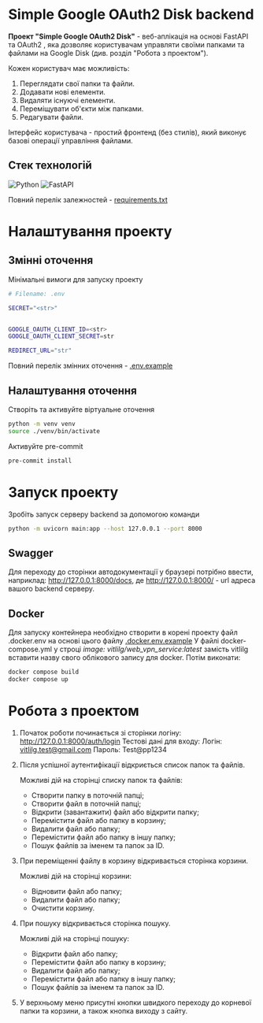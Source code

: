 # Simple Google OAuth2 Disk backend
**Проект "Simple Google OAuth2 Disk"** - веб-аплікація на основі FastAPI та OAuth2 , яка дозволяє користувачам управляти своїми папками та файлами на Google Disk (див. розділ "Робота з проектом").

Кожен користувач має можливість:
1.	Переглядати свої папки та файли.
2.	Додавати нові елементи.
3.	Видаляти існуючі елементи.
4.	Переміщувати об'єкти між папками.
5.	Редагувати файли.

Інтерфейс користувача - простий фронтенд (без стилів), який виконує базові операції управління файлами.

## Стек технологій
![Python](https://img.shields.io/badge/Python-3.10.5-blue)
![FastAPI](https://img.shields.io/badge/FastAPI-0.109.2-28a745)

Повний перелік залежностей - [requirements.txt](./requirements.txt)

# Налаштування проекту
## Змінні оточення
Мінімальні вимоги для запуску проекту
```bash
# Filename: .env

SECRET="<str>"


GOOGLE_OAUTH_CLIENT_ID=<str>
GOOGLE_OAUTH_CLIENT_SECRET=str

REDIRECT_URL="str"
```

Повний перелік змінних оточення - [.env.example](./.env.example)

## Налаштування оточення
Створіть та активуйте віртуальне оточення
```bash
python -m venv venv
source ./venv/bin/activate
```

Активуйте pre-commit
```bash
pre-commit install
```

# Запуск проекту
Зробіть запуск серверу backend за допомогою команди
```bash
python -m uvicorn main:app --host 127.0.0.1 --port 8000
```

## Swagger
Для переходу до сторінки автодокументації у браузері потрібно ввести, наприклад:
http://127.0.0.1:8000/docs,
де http://127.0.0.1:8000/ - url адреса вашого backend серверу.

## Docker
Для запуску контейнера необхідно створити в корені проекту файл .docker.env на основі цього файлу [.docker.env.example](./.docker.env.example)
У файлі docker-compose.yml у строці *image: vitlilg/web_vpn_service:latest* замість vitlilg вставити назву свого облікового запису для docker.
Потім виконати:
```bash
docker compose build
docker compose up
```

# Робота з проектом
1. Початок роботи починається зі сторінки логіну:
http://127.0.0.1:8000/auth/login
Тестові дані для входу:
Логін: vitlilg.test@gmail.com
Пароль: Test@pp1234

2. Після успішної аутентифікації відкриється список папок та файлів.

    Можливі дій на сторінці списку папок та файлів:
   - Створити папку в поточній папці;
   - Створити файл в поточній папці;
   - Відкрити (завантажити) файл або відкрити папку;
   - Перемістити файл або папку в корзину;
   - Видалити файл або папку;
   - Перемістити файл або папку в іншу папку;
   - Пошук файлів за іменем та папок за ID.
3. При переміщенні файлу в корзину відкривається сторінка корзини.

   Можливі дій на сторінці корзини:
   - Відновити файл або папку;
   - Видалити файл або папку;
   - Очистити корзину.

4. При пошуку відкривається сторінка пошуку.

   Можливі дій на сторінці пошуку:
   - Відкрити файл або папку;
   - Перемістити файл або папку в корзину;
   - Видалити файл або папку;
   - Перемістити файл або папку в іншу папку;
   - Пошук файлів за іменем та папок за ID.

5. У верхньому меню присутні кнопки швидкого переходу до корневої папки та корзини, а також кнопка виходу з сайту.

